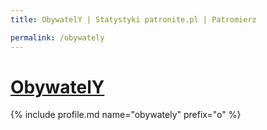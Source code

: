 ```yaml
---
title: ObywatelY | Statystyki patronite.pl | Patromierz

permalink: /obywately
---
```


# [ObywatelY](https://patronite.pl/obywately)

{% include profile.md name="obywately" prefix="o" %}
